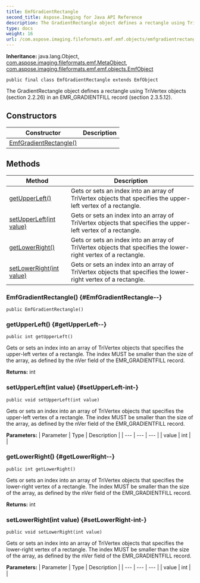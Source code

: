 ```yaml
---
title: EmfGradientRectangle
second_title: Aspose.Imaging for Java API Reference
description: The GradientRectangle object defines a rectangle using TriVertex objects section 2.2.26 in an  EMR_GRADIENTFILL record section 2.3.5.12.
type: docs
weight: 16
url: /com.aspose.imaging.fileformats.emf.emf.objects/emfgradientrectangle/
---
```

**Inheritance:**
java.lang.Object, [com.aspose.imaging.fileformats.emf.MetaObject](../../com.aspose.imaging.fileformats.emf/metaobject), [com.aspose.imaging.fileformats.emf.emf.objects.EmfObject](../../com.aspose.imaging.fileformats.emf.emf.objects/emfobject)
```
public final class EmfGradientRectangle extends EmfObject
```

The GradientRectangle object defines a rectangle using TriVertex objects (section 2.2.26) in an EMR\_GRADIENTFILL record (section 2.3.5.12).
## Constructors

| Constructor | Description |
| --- | --- |
| [EmfGradientRectangle()](#EmfGradientRectangle--) |  |
## Methods

| Method | Description |
| --- | --- |
| [getUpperLeft()](#getUpperLeft--) | Gets or sets an index into an array of TriVertex objects that specifies the upper-left vertex of a rectangle. |
| [setUpperLeft(int value)](#setUpperLeft-int-) | Gets or sets an index into an array of TriVertex objects that specifies the upper-left vertex of a rectangle. |
| [getLowerRight()](#getLowerRight--) | Gets or sets an index into an array of TriVertex objects that specifies the lower-right vertex of a rectangle. |
| [setLowerRight(int value)](#setLowerRight-int-) | Gets or sets an index into an array of TriVertex objects that specifies the lower-right vertex of a rectangle. |
### EmfGradientRectangle() {#EmfGradientRectangle--}
```
public EmfGradientRectangle()
```


### getUpperLeft() {#getUpperLeft--}
```
public int getUpperLeft()
```


Gets or sets an index into an array of TriVertex objects that specifies the upper-left vertex of a rectangle. The index MUST be smaller than the size of the array, as defined by the nVer field of the EMR\_GRADIENTFILL record.

**Returns:**
int
### setUpperLeft(int value) {#setUpperLeft-int-}
```
public void setUpperLeft(int value)
```


Gets or sets an index into an array of TriVertex objects that specifies the upper-left vertex of a rectangle. The index MUST be smaller than the size of the array, as defined by the nVer field of the EMR\_GRADIENTFILL record.

**Parameters:**
| Parameter | Type | Description |
| --- | --- | --- |
| value | int |  |

### getLowerRight() {#getLowerRight--}
```
public int getLowerRight()
```


Gets or sets an index into an array of TriVertex objects that specifies the lower-right vertex of a rectangle. The index MUST be smaller than the size of the array, as defined by the nVer field of the EMR\_GRADIENTFILL record.

**Returns:**
int
### setLowerRight(int value) {#setLowerRight-int-}
```
public void setLowerRight(int value)
```


Gets or sets an index into an array of TriVertex objects that specifies the lower-right vertex of a rectangle. The index MUST be smaller than the size of the array, as defined by the nVer field of the EMR\_GRADIENTFILL record.

**Parameters:**
| Parameter | Type | Description |
| --- | --- | --- |
| value | int |  |


